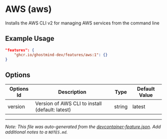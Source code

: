 
# AWS (aws)

Installs the AWS CLI v2 for managing AWS services from the command line

## Example Usage

```json
"features": {
    "ghcr.io/ghostmind-dev/features/aws:1": {}
}
```

## Options

| Options Id | Description | Type | Default Value |
|-----|-----|-----|-----|
| version | Version of AWS CLI to install (default: latest) | string | latest |



---

_Note: This file was auto-generated from the [devcontainer-feature.json](https://github.com/ghostmind-dev/features/blob/main/features/src/aws/devcontainer-feature.json).  Add additional notes to a `NOTES.md`._
